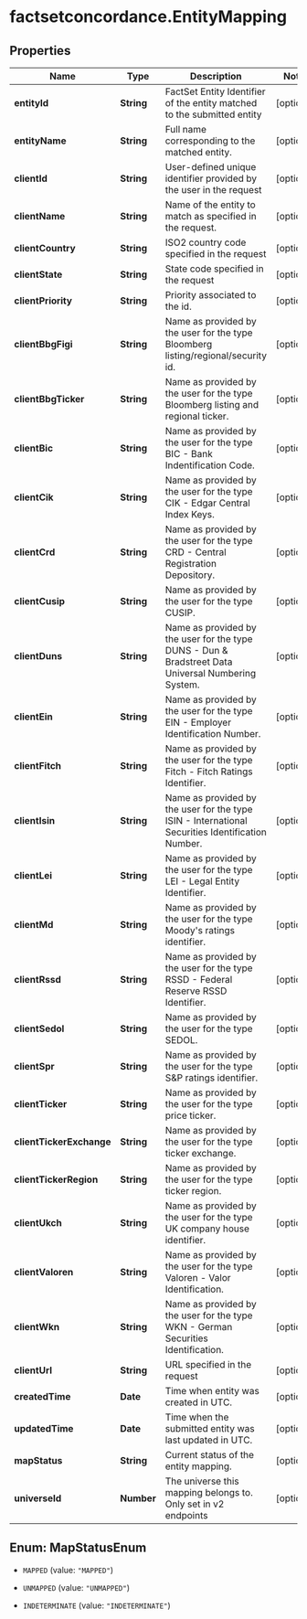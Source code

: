 # factsetconcordance.EntityMapping

## Properties

Name | Type | Description | Notes
------------ | ------------- | ------------- | -------------
**entityId** | **String** | FactSet Entity Identifier of the entity matched to the submitted entity | [optional] 
**entityName** | **String** | Full name corresponding to the matched entity. | [optional] 
**clientId** | **String** | User-defined unique identifier provided by the user in the request | [optional] 
**clientName** | **String** | Name of the entity to match as specified in the request. | [optional] 
**clientCountry** | **String** | ISO2 country code specified in the request | [optional] 
**clientState** | **String** | State code specified in the request | [optional] 
**clientPriority** | **String** | Priority associated to the id. | [optional] 
**clientBbgFigi** | **String** | Name as provided by the user for the type Bloomberg listing/regional/security id. | [optional] 
**clientBbgTicker** | **String** | Name as provided by the user for the type Bloomberg listing and regional ticker. | [optional] 
**clientBic** | **String** | Name as provided by the user for the type BIC - Bank Indentification Code. | [optional] 
**clientCik** | **String** | Name as provided by the user for the type CIK - Edgar Central Index Keys. | [optional] 
**clientCrd** | **String** | Name as provided by the user for the type CRD - Central Registration Depository. | [optional] 
**clientCusip** | **String** | Name as provided by the user for the type CUSIP. | [optional] 
**clientDuns** | **String** | Name as provided by the user for the type DUNS - Dun &amp; Bradstreet Data Universal Numbering System. | [optional] 
**clientEin** | **String** | Name as provided by the user for the type EIN - Employer Identification Number. | [optional] 
**clientFitch** | **String** | Name as provided by the user for the type Fitch - Fitch Ratings Identifier. | [optional] 
**clientIsin** | **String** | Name as provided by the user for the type ISIN - International Securities Identification Number. | [optional] 
**clientLei** | **String** | Name as provided by the user for the type LEI - Legal Entity Identifier. | [optional] 
**clientMd** | **String** | Name as provided by the user for the type Moody&#39;s ratings identifier. | [optional] 
**clientRssd** | **String** | Name as provided by the user for the type RSSD - Federal Reserve RSSD Identifier. | [optional] 
**clientSedol** | **String** | Name as provided by the user for the type SEDOL. | [optional] 
**clientSpr** | **String** | Name as provided by the user for the type S&amp;P ratings identifier. | [optional] 
**clientTicker** | **String** | Name as provided by the user for the type price ticker. | [optional] 
**clientTickerExchange** | **String** | Name as provided by the user for the type ticker exchange. | [optional] 
**clientTickerRegion** | **String** | Name as provided by the user for the type ticker region. | [optional] 
**clientUkch** | **String** | Name as provided by the user for the type UK company house identifier. | [optional] 
**clientValoren** | **String** | Name as provided by the user for the type Valoren - Valor Identification. | [optional] 
**clientWkn** | **String** | Name as provided by the user for the type WKN - German Securities Identification. | [optional] 
**clientUrl** | **String** | URL specified in the request | [optional] 
**createdTime** | **Date** | Time when entity was created in UTC. | [optional] 
**updatedTime** | **Date** | Time when the submitted entity was last updated in UTC. | [optional] 
**mapStatus** | **String** | Current status of the entity mapping. | [optional] 
**universeId** | **Number** | The universe this mapping belongs to. Only set in v2 endpoints  | [optional] 



## Enum: MapStatusEnum


* `MAPPED` (value: `"MAPPED"`)

* `UNMAPPED` (value: `"UNMAPPED"`)

* `INDETERMINATE` (value: `"INDETERMINATE"`)




